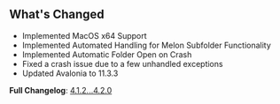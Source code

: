 ## What's Changed
* Implemented MacOS x64 Support
* Implemented Automated Handling for Melon Subfolder Functionality
* Implemented Automatic Folder Open on Crash
* Fixed a crash issue due to a few unhandled exceptions
* Updated Avalonia to 11.3.3

**Full Changelog**: [4.1.2...4.2.0](<https://github.com/LavaGang/MelonLoader.Installer/compare/4.1.2...4.2.0>)